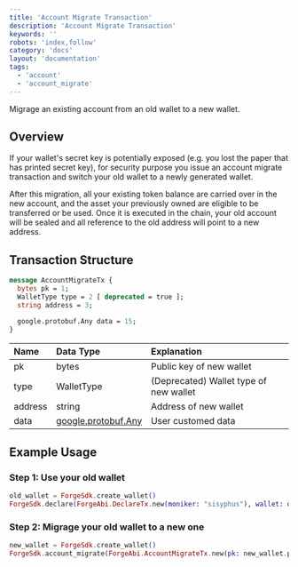 ```yaml
---
title: 'Account Migrate Transaction'
description: 'Account Migrate Transaction'
keywords: ''
robots: 'index,follow'
category: 'docs'
layout: 'documentation'
tags:
  - 'account'
  - 'account_migrate'
---
```



Migrage an existing account from an old wallet to a new wallet.

## Overview

If your wallet's secret key is potentially exposed (e.g. you lost the paper that has printed secret key), for security purpose you issue an account migrate transaction and switch your old wallet to a newly generated wallet.

 After this migration, all your existing token balance are carried over in the new account, and the asset your previously owned are eligible to be transferred or be used. Once it is executed in the chain, your old account will be sealed and all reference to the old address will point to a new address.

## Transaction Structure

```protobuf
message AccountMigrateTx {
  bytes pk = 1;
  WalletType type = 2 [ deprecated = true ];
  string address = 3;

  google.protobuf.Any data = 15;
}
```
|  Name   |                                       Data Type                                       |              Explanation               |
| :------ | :------------------------------------------------------------------------------------ | :------------------------------------- |
| pk      | bytes                                                                                 | Public key of new wallet               |
| type    | WalletType                                                                            | (Deprecated) Wallet type of new wallet |
| address | string                                                                                | Address of new wallet                  |
| data    | [google.protobuf.Any](https://developers.google.com/protocol-buffers/docs/proto3#any) | User customed data                     |

## Example Usage

### Step 1: Use your old wallet

```elixir
old_wallet = ForgeSdk.create_wallet()
ForgeSdk.declare(ForgeAbi.DeclareTx.new(moniker: "sisyphus"), wallet: old_wallet)
```

### Step 2: Migrage your old wallet to a new one

```elixir
new_wallet = ForgeSdk.create_wallet()
ForgeSdk.account_migrate(ForgeAbi.AccountMigrateTx.new(pk: new_wallet.pk, address: new_wallet.address), wallet: old_wallet)
```
